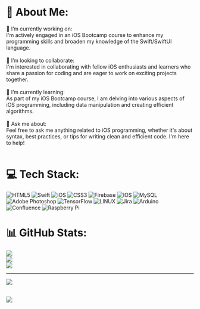 # 💫 About Me:
🔭 I’m currently working on:<br>I'm actively engaged in an iOS Bootcamp course to enhance my programming skills and broaden my knowledge of the Swift/SwiftUI language.<br><br>👯 I’m looking to collaborate:<br>I'm interested in collaborating with fellow iOS enthusiasts and learners who share a passion for coding and are eager to work on exciting projects together.<br><br>🌱 I’m currently learning:<br>As part of my iOS Bootcamp course, I am delving into various aspects of iOS programming, including data manipulation and creating efficient algorithms.<br><br>💬 Ask me about:<br>Feel free to ask me anything related to iOS programming, whether it's about syntax, best practices, or tips for writing clean and efficient code. I'm here to help!<br><br>


# 💻 Tech Stack:
![HTML5](https://img.shields.io/badge/html5-%23E34F26.svg?style=for-the-badge&logo=html5&logoColor=white) ![Swift](https://img.shields.io/badge/swift-F54A2A?style=for-the-badge&logo=swift&logoColor=white) ![iOS](https://img.shields.io/badge/iOS-3670A0?style=for-the-badge&logo=iOS&logoColor=ffdd54) ![CSS3](https://img.shields.io/badge/css3-%231572B6.svg?style=for-the-badge&logo=css3&logoColor=white) ![Firebase](https://img.shields.io/badge/firebase-%23039BE5.svg?style=for-the-badge&logo=firebase) ![IOS](https://img.shields.io/badge/IOS-%2320232a.svg?style=for-the-badge&logo=apple&logoColor=white) ![MySQL](https://img.shields.io/badge/mysql-%2300f.svg?style=for-the-badge&logo=mysql&logoColor=white) ![Adobe Photoshop](https://img.shields.io/badge/adobephotoshop-%2331A8FF.svg?style=for-the-badge&logo=adobephotoshop&logoColor=white) ![TensorFlow](https://img.shields.io/badge/TensorFlow-%23FF6F00.svg?style=for-the-badge&logo=TensorFlow&logoColor=white) ![LINUX](https://img.shields.io/badge/Linux-FCC624?style=for-the-badge&logo=linux&logoColor=black) ![Jira](https://img.shields.io/badge/jira-%230A0FFF.svg?style=for-the-badge&logo=jira&logoColor=white) ![Arduino](https://img.shields.io/badge/-Arduino-00979D?style=for-the-badge&logo=Arduino&logoColor=white) ![Confluence](https://img.shields.io/badge/confluence-%23172BF4.svg?style=for-the-badge&logo=confluence&logoColor=white) ![Raspberry Pi](https://img.shields.io/badge/-RaspberryPi-C51A4A?style=for-the-badge&logo=Raspberry-Pi)
# 📊 GitHub Stats:
![](https://github-readme-stats.vercel.app/api?username=NikoBerd&theme=vue-dark&hide_border=false&include_all_commits=true&count_private=true)<br/>
![](https://github-readme-streak-stats.herokuapp.com/?user=NikoBerd&theme=vue-dark&hide_border=false)<br/>
![](https://github-readme-stats.vercel.app/api/top-langs/?username=NikoBerd&theme=vue-dark&hide_border=false&include_all_commits=true&count_private=true&layout=compact)

---
[![](https://visitcount.itsvg.in/api?id=NikoBerd&icon=0&color=0)](https://visitcount.itsvg.in)

<!-- Proudly created with GPRM ( https://gprm.itsvg.in ) -->
<br>  
<img align="center" src="https://media1.giphy.com/media/13HgwGsXF0aiGY/giphy.gif"/>
<br>
